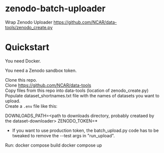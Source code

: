 # zenodo-batch-uploader
Wrap Zenodo Uploader https://github.com/NCAR/data-tools/zenodo_create.py

# Quickstart
You need Docker.

You need a Zenodo sandbox token.

Clone this repo.  
Clone https://github.com/NCAR/data-tools  
Copy files from this repo into data-tools (location of zenodo_create.py)  
Populate dataset_shortnames.txt file with the names of datasets you want to upload.  
Create a `.env` file like this:

DOWNLOADS_PATH=<path to downloads directory, probably creataed by the dataset-downloader>
ZENODO_TOKEN=<Zenodo Sandbox Token>* 

* If you want to use production token, the batch_upload.py code has to be tweaked to remove the --test args in "run_upload".
  
Run: 
docker compose build
docker compose up

